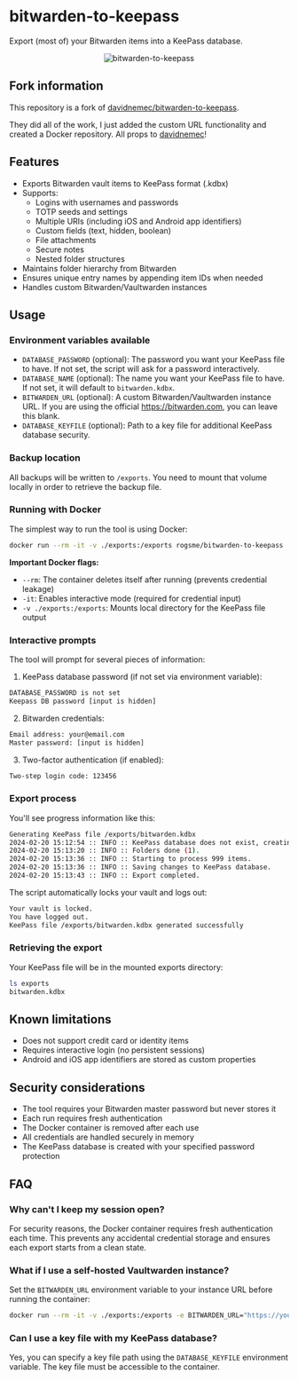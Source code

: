 # bitwarden-to-keepass
Export (most of) your Bitwarden items into a KeePass database.

<p align="center">
  <img src="https://gitlab.com/uploads/-/system/project/avatar/55488238/logo.png" alt="bitwarden-to-keepass"/>
</p>

## Fork information

This repository is a fork of [davidnemec/bitwarden-to-keepass](https://github.com/davidnemec/bitwarden-to-keepass). 

They did all of the work, I just added the custom URL functionality and created a Docker repository. All props to [davidnemec](https://github.com/davidnemec/)!

## Features

- Exports Bitwarden vault items to KeePass format (.kdbx)
- Supports:
  - Logins with usernames and passwords
  - TOTP seeds and settings
  - Multiple URIs (including iOS and Android app identifiers)
  - Custom fields (text, hidden, boolean)
  - File attachments
  - Secure notes
  - Nested folder structures
- Maintains folder hierarchy from Bitwarden
- Ensures unique entry names by appending item IDs when needed
- Handles custom Bitwarden/Vaultwarden instances

## Usage 

### Environment variables available

- `DATABASE_PASSWORD` (optional): The password you want your KeePass file to have. If not set, the script will ask for a password interactively.
- `DATABASE_NAME` (optional): The name you want your KeePass file to have. If not set, it will default to `bitwarden.kdbx`.
- `BITWARDEN_URL` (optional): A custom Bitwarden/Vaultwarden instance URL. If you are using the official https://bitwarden.com, you can leave this blank.
- `DATABASE_KEYFILE` (optional): Path to a key file for additional KeePass database security.

### Backup location

All backups will be written to `/exports`. You need to mount that volume locally in order to retrieve the backup file.

### Running with Docker

The simplest way to run the tool is using Docker:

```sh
docker run --rm -it -v ./exports:/exports rogsme/bitwarden-to-keepass
```

**Important Docker flags:**
- `--rm`: The container deletes itself after running (prevents credential leakage)
- `-it`: Enables interactive mode (required for credential input)
- `-v ./exports:/exports`: Mounts local directory for the KeePass file output

### Interactive prompts

The tool will prompt for several pieces of information:

1. KeePass database password (if not set via environment variable):
```sh
DATABASE_PASSWORD is not set
Keepass DB password [input is hidden]
```

2. Bitwarden credentials:
```sh
Email address: your@email.com
Master password: [input is hidden]
```

3. Two-factor authentication (if enabled):
```sh
Two-step login code: 123456
```

### Export process

You'll see progress information like this:

```sh
Generating KeePass file /exports/bitwarden.kdbx
2024-02-20 15:12:54 :: INFO :: KeePass database does not exist, creating a new one.
2024-02-20 15:13:20 :: INFO :: Folders done (1).
2024-02-20 15:13:36 :: INFO :: Starting to process 999 items.
2024-02-20 15:13:36 :: INFO :: Saving changes to KeePass database.
2024-02-20 15:13:43 :: INFO :: Export completed.
```

The script automatically locks your vault and logs out:

```sh
Your vault is locked.
You have logged out.
KeePass file /exports/bitwarden.kdbx generated successfully
```

### Retrieving the export

Your KeePass file will be in the mounted exports directory:

```sh
ls exports
bitwarden.kdbx
```

## Known limitations

- Does not support credit card or identity items
- Requires interactive login (no persistent sessions)
- Android and iOS app identifiers are stored as custom properties

## Security considerations

- The tool requires your Bitwarden master password but never stores it
- Each run requires fresh authentication
- The Docker container is removed after each use
- All credentials are handled securely in memory
- The KeePass database is created with your specified password protection

## FAQ

### Why can't I keep my session open?

For security reasons, the Docker container requires fresh authentication each time. This prevents any accidental credential storage and ensures each export starts from a clean state.

### What if I use a self-hosted Vaultwarden instance?

Set the `BITWARDEN_URL` environment variable to your instance URL before running the container:

```sh
docker run --rm -it -v ./exports:/exports -e BITWARDEN_URL="https://your-instance.com" rogsme/bitwarden-to-keepass
```

### Can I use a key file with my KeePass database?

Yes, you can specify a key file path using the `DATABASE_KEYFILE` environment variable. The key file must be accessible to the container.
